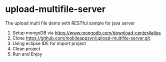 # upload-multifile-server
The upload multi file demo with RESTful sample for java server

1. Setup mongoDB via https://www.mongodb.com/download-center#atlas
2. Clone https://github.com/mobileappsvn/upload-multifile-server.git
3. Using eclipse IDE for import project
4. Clean project
5. Run and Enjoy
